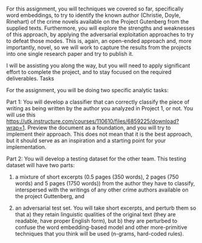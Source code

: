 For this assignment, you will techniques we covered so far, specifically word embeddings, to try to identify the known author (Christie, Doyle, Rinehart) of the crime novels available on the Project Gutenberg from the supplied texts. Furthermore, you will explore the strengths and weaknesses of this approach, by applying the adversarial exploitation approaches to try to defeat those modes.  This is, again, an open-ended approach and, more importantly, novel, so we will work to capture the results from the projects into one single research paper and try to publish it.

I will be assisting you along the way, but you will need to apply significant effort to complete the project, and to stay focused on the required deliverables.
Tasks

For the assignment, you will be doing two specific analytic tasks:

Part 1: You will develop a classifier that can correctly classify the piece of writing as being written by the author you analyzed in Project 1, or not. You will use this https://utk.instructure.com/courses/110610/files/6859225/download?wrap=1. Preview the document as a foundation, and you will try to implement their approach. This does not mean that it is the best approach, but it should serve as an inspiration and a starting point for your implementation.

Part 2: You will develop a testing dataset for the other team. This testing dataset will have two parts:

1. a mixture of short excerpts (0.5 pages (350 words), 2 pages (750 words)  and 5 pages (1750 words)) from the author they have to classify, interspersed with the writings of any other crime authors available on the project Guttenberg, and

2. an adversarial test set. You will take short excerpts, and perturb them so that a) they retain linguistic qualities of the original text (they are readable, have proper English form), but b) they are perturbed to confuse the word embedding-based model and other more-primitive techniques that you think will be used (n-grams, hard-coded rules).
